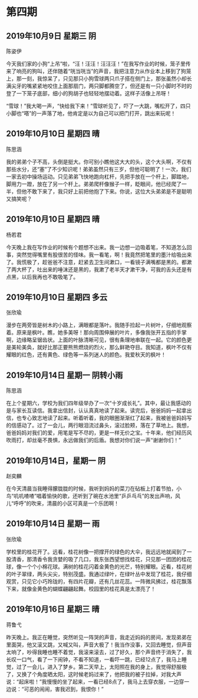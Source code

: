 # 第四期

## 2019年10月9日  星期三   阴

陈姿伊

今天我们家的小狗“上吊”啦，“汪！汪汪！汪汪汪！”在我写作业的时候，笼子里传来了响亮的狗叫，还伴随着“咣当咣当”的声音，我把注意力从作业本上移到了狗笼上，那一刻，我惊呆了，只见那只小狗雪球两只爪子搭在侧门上，那张虽然小却长满尖牙的嘴紧紧地咬住上面那扇门，两只脚都腾空了，但还是有一只小脚时不时的登了一下笼子底部，细小的狗胡子也轻轻地摆动着。这样子活像上吊呀！

“雪球！”我大喝一声，“快给我下来！”雪球听见了，吓了一大跳，嘴松开了，四只小脚也“嗒”的一声落了地，他肯定是以为自己可以把门打开，跳出来玩呢！

## 2019年10月10日 星期四 晴
 陈思涵

我的弟弟个子不高，头倒是挺大。你可别小瞧他这大大的头，这个大头啊，不仅有那些水分，还“塞”了不少知识呢！弟弟虽然只有三岁，但他可聪明了！一次，我们一家去初中操场运动。只见弟弟飞快地跑向杠杆，先把手放在一个杆上，脚踏地，脚用力一蹬，放在了另一个杆上。弟弟爬杆像猴子一样，眨眼间，他已经爬了一半，但他不敢下来了，我只好上前把他抱了下来。你说，这位大头弟弟是不是聪明又搞笑呢？ 

## 2019年10月10日 星期四 晴
杨若君

今天晚上我在写作业的时候有个题想不出来。我一边想一边吸着笔，不知道怎么回事，突然觉得嘴里有股很苦的怪味。我一看笔，啊！我竟然把笔里的墨汁给吸出来了。我慌极了，趁爸爸不注意，赶紧去卫生间漱口，一看镜子满嘴都是黑的。都漱了两大杯了，吐出来的唾沫还是黑的，我漱了老半天才漱干净，可我的舌头还是有点黑，以后我再也不敢吸笔了。 

## 2019年10月10日 星期四 多云
张欣瑜

漫步在两旁皆是树木的小路上，满眼都是落叶。我随手捡起一片树叶，仔细地观察着。原来是枫叶。瞧，她多美呀！那向周围伸展的叶片，多像我张开五指的手掌啊，边缘略呈锯齿状。上面的叶脉清晰可见，很有条理地串联在一起。它的颜色更是美轮美奂，就好比那正要熊熊燃烧的烈火，那么鲜艳夺目。我知道，枫叶不仅有耀眼的红色，还有黄色、绿色等一系列迷人的颜色。我爱秋天的枫叶！

## 2019年10月14日 星期一 阴转小雨
 陈思涵

在上个星期六，学校为我们四年级举办了一次“十岁成长礼”。其中，最让我感动的是与家长互读信。我拿出信封，认认真真地读了起来。读完后，爸爸妈妈一起拿出信，也专心致志地读了起来。听着听着，我的眼圈渐渐红了起来，我被爸爸妈妈写的信感动了。过了一会儿，两行眼泪流过鼻头，滚过脸颊，落在了草地上。我想，爸爸妈妈对我们的爱，用笔是写不尽的，更是一样无价之宝。十年来，他们经历风吹雨打，却丝毫不畏惧，永远做我们的后盾。我想对你们说一声“谢谢你们！”

## 2019年10月14日，星期一 阴
赵奕麟

在今天清晨当我睡得朦胧胧的时候，我听到妈妈的菜刀在砧板上打着节拍，小鸟“叽叽喳喳”唱着愉快的歌，还听到了碗在水池里“乒乒乓乓”的发出声响，风儿“呼呼”的吹来，清晨的小区可真是一个乐团啊！

## 2019年10月14日 星期一 雨
张欣瑜

学校里的桂花开了。远看，桂花树像一把撑开的绿色的大伞，我远远地就闻到了一股清香，那清香令我贪婪的吸了几口，我东张西望想找桂花，只见那一团团的桂花球，像一个个小棉花球。满树的桂花闪着金黄色的光芒，特别耀眼。近看，桂花树的叶子翠绿，两头尖尖，特别茂盛。我通过绿叶，在绿叶丛中发现了桂花，我仔细观赏，只见它小巧玲珑的，有四片花瓣，还有几丝花蕊。一阵微风拂过，桂花飘落下来，就像金黄色的蝴蝶翩翩起舞。校园里的桂花真是太漂亮了！

## 2019年10月16日 星期三 晴
蒋鲁弋

昨天晚上。我正在睡觉，突然听见一阵哭的声音，我走近妈妈的房间，发现弟弟在里面哭，他又滚又跳，又喊又叫，声音大极了！我当作没事，又回去睡觉，但声音太响了，吵得我睡也睡不着觉，我滚来滚去，过了好久，那个声音终于消失了，我长叹一口气，看了一下闹钟，不看不知道，一看吓一跳，已经12点了，我马上睡觉，过了一会儿，进入了梦乡。第二天早上，太阳照在我的身上，我觉得舒服极了，又换了个角度晒太阳，这时候老妈过来了，他把我的被子拉掉，对我大声说：“起床啦！”我慢慢的坐了起来，一看已经8点了，我马上去穿衣服，一边穿一边说：“可恶的闹闹，害我迟到，我恨你！”